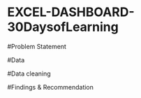 # EXCEL-DASHBOARD-30DaysofLearning

#Problem Statement

#Data 

#Data cleaning

#Findings & Recommendation
